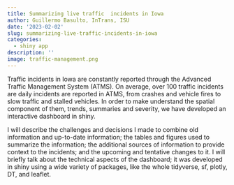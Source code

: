 ```yaml
---
title: Summarizing live traffic  incidents in Iowa
author: Guillermo Basulto, InTrans, ISU
date: '2023-02-02'
slug: summarizing-live-traffic-incidents-in-iowa
categories:
  - shiny app
description: ''
image: traffic-management.png
---
```


Traffic incidents in Iowa are constantly reported through the Advanced Traffic Management System (ATMS). On average, over 100 traffic incidents are daily incidents are reported in ATMS, from crashes and vehicle fires to slow traffic and stalled vehicles. In order to make understand the spatial component of them, trends, summaries and severity, we have developed an interactive dashboard in shiny.

I will describe the challenges and decisions I made to combine old information and up-to-date information; the tables and figures used to summarize the information; the additional sources of information to provide context to the incidents; and the upcoming and tentative changes to it. I will briefly talk about the technical aspects of the dashboard; it was developed in shiny using a wide variety of packages, like the whole tidyverse, sf, plotly, DT, and leaflet.

 

